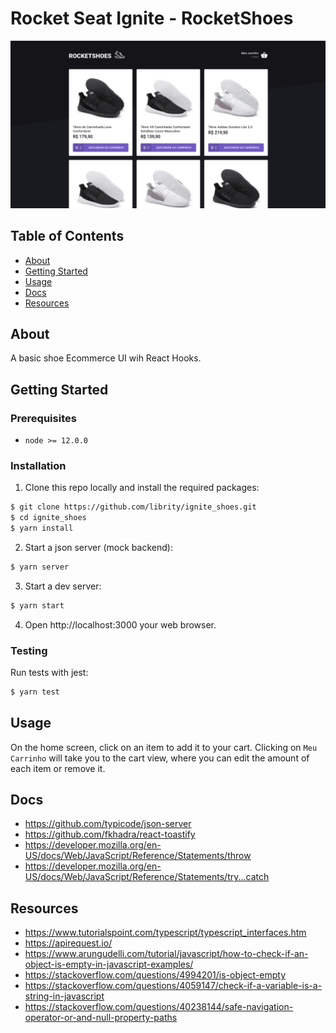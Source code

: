 # Rocket Seat Ignite - RocketShoes

<p align="center">
  <img src=".github/home.png">
</p>

## Table of Contents

- [About](#about)
- [Getting Started](#getting_started)
- [Usage](#usage)
- [Docs](#docs)
- [Resources](#resources)

## About <a name = "about"></a>

A basic shoe Ecommerce UI wih React Hooks.

## Getting Started <a name = "getting_started"></a>

### Prerequisites

- `node >= 12.0.0`

### Installation

1. Clone this repo locally and install the required packages:

```bash
$ git clone https://github.com/librity/ignite_shoes.git
$ cd ignite_shoes
$ yarn install
```

2. Start a json server (mock backend):

```bash
$ yarn server
```

3. Start a dev server:

```bash
$ yarn start
```

4. Open http://localhost:3000 your web browser.

### Testing

Run tests with jest:

```bash
$ yarn test
```

## Usage <a name = "usage"></a>

On the home screen, click on an item to add it to your cart.
Clicking on `Meu Carrinho` will take you to the cart view,
where you can edit the amount of each item or remove it.

## Docs <a name = "docs"></a>

- https://github.com/typicode/json-server
- https://github.com/fkhadra/react-toastify
- https://developer.mozilla.org/en-US/docs/Web/JavaScript/Reference/Statements/throw
- https://developer.mozilla.org/en-US/docs/Web/JavaScript/Reference/Statements/try...catch

## Resources <a name = "resources"></a>

- https://www.tutorialspoint.com/typescript/typescript_interfaces.htm
- https://apirequest.io/
- https://www.arungudelli.com/tutorial/javascript/how-to-check-if-an-object-is-empty-in-javascript-examples/
- https://stackoverflow.com/questions/4994201/is-object-empty
- https://stackoverflow.com/questions/4059147/check-if-a-variable-is-a-string-in-javascript
- https://stackoverflow.com/questions/40238144/safe-navigation-operator-or-and-null-property-paths
